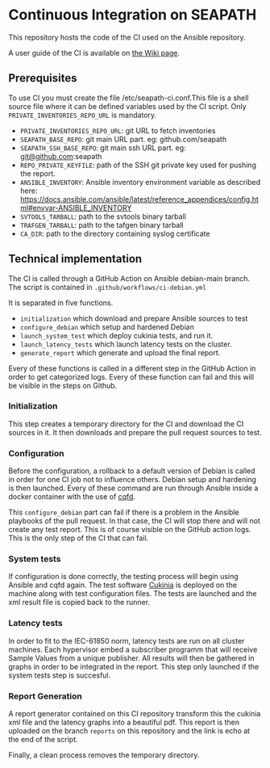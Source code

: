 # Continuous Integration on SEAPATH

This repository hosts the code of the CI used on the Ansible repository.

A user guide of the CI is available on [the Wiki page](https://wiki.lfenergy.org/display/SEAP/Continuous+integration+on+SEAPATH).

## Prerequisites

To use CI you must create the file /etc/seapath-ci.conf.This file is a shell
source file where it can be defined variables used by the CI script.
Only `PRIVATE_INVENTORIES_REPO_URL` is mandatory.
- `PRIVATE_INVENTORIES_REPO_URL`: git URL to fetch inventories
- `SEAPATH_BASE_REPO`: git main URL part. eg: github.com/seapath
- `SEAPATH_SSH_BASE_REPO`: git main ssh URL part. eg: git@github.com:seapath
- `REPO_PRIVATE_KEYFILE`: path of the SSH git private key used for pushing the report.
- `ANSIBLE_INVENTORY`: Ansible inventory environment variable as described here: https://docs.ansible.com/ansible/latest/reference_appendices/config.html#envvar-ANSIBLE_INVENTORY
- `SVTOOLS_TARBALL`: path to the svtools binary tarball
- `TRAFGEN_TARBALL`: path to the tafgen binary tarball
- `CA_DIR`: path to the directory containing syslog certificate

## Technical implementation

The CI is called through a GitHub Action on Ansible debian-main branch. The script is contained in `.github/workflows/ci-debian.yml`

It is separated in five functions.
- `initialization` which download and prepare Ansible sources to test
- `configure_debian` which setup and hardened Debian
- `launch_system_test` which deploy cukinia tests, and run it.
- `launch_latency_tests` which launch latency tests on the cluster.
- `generate_report` which generate and upload the final report.

Every of these functions is called in a different step in the GitHub Action in order to get categorized logs.
Every of these function can fail and this will be visible in the steps on Github.

### Initialization

This step creates a temporary directory for the CI and download the CI sources in it. It then downloads and prepare the pull request sources to test.

### Configuration

Before the configuration, a rollback to a default version of Debian is called in order for one CI job not to influence others.
Debian setup and hardening is then launched.
Every of these command are run through Ansible inside a docker container with the use of [cqfd](https://github.com/savoirfairelinux/cqfd).

This `configure_debian` part can fail if there is a problem in the Ansible playbooks of the pull request. In that case, the CI will stop there and will not create any test report. This is of course visible on the GitHub action logs.
This is the only step of the CI that can fail.

### System tests

If configuration is done correctly, the testing process will begin using Ansible and cqfd again.
The test software [Cukinia](https://github.com/savoirfairelinux/cukinia) is deployed on the machine along with test configuration files. The tests are launched and the xml result file is copied back to the runner.

### Latency tests

In order to fit to the IEC-61850 norm, latency tests are run on all cluster machines. Each hypervisor embed a subscriber programm that will receive Sample Values from a unique publisher.
All results will then be gathered in graphs in order to be integrated in the report.
This step only launched if the system tests step is succesful.

### Report Generation

A report generator contained on this CI repository transform this the cukinia xml file and the latency graphs into a beautiful pdf. This report is then uploaded on the branch `reports` on this repository and the link is echo at the end of the script.

Finally, a clean process removes the temporary directory.
